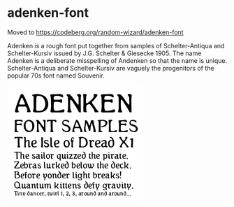 # adenken-font

Moved to https://codeberg.org/random-wizard/adenken-font


Adenken is a rough font put together from samples of Schelter-Antiqua and Schelter-Kursiv issued by J.G. Schelter & Giesecke 1905. The name Adenken is a deliberate misspelling of Andenken so that the name is unique. Schelter-Antiqua and Schelter-Kursiv are vaguely the progenitors of the popular 70s font named Souvenir.

![adenken-font-samples-01](https://raw.githubusercontent.com/random-wizard/adenken-font/main/examples/adenken-font-samples-01.png)
